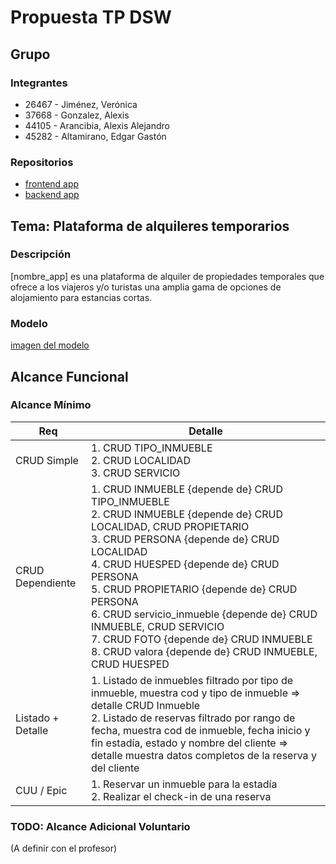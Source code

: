 # Propuesta TP DSW

## Grupo

### Integrantes

-   26467 - Jiménez, Verónica
-   37668 - Gonzalez, Alexis
-   44105 - Arancibia, Alexis Alejandro
-   45282 - Altamirano, Edgar Gastón

### Repositorios

-   [frontend app](https://github.com/alearanc/tp-dsw-frontend)
-   [backend app](https://github.com/alearanc/tp-dsw-backend)

## Tema: Plataforma de alquileres temporarios

### Descripción

[nombre_app] es una plataforma de alquiler de propiedades temporales que ofrece a los viajeros y/o turistas una amplia gama de opciones de alojamiento para estancias cortas.

### Modelo

[imagen del modelo](https://drive.google.com/file/d/1TExBj5nnbc0cjQYcC1L4PKS_Z_T8oNC8/view)

## Alcance Funcional

### Alcance Mínimo

| Req               | Detalle                                                                                                                                                                                                                                                                                                                |
| ----------------- | ---------------------------------------------------------------------------------------------------------------------------------------------------------------------------------------------------------------------------------------------------------------------------------------------------------------------- |
| CRUD Simple       | 1. CRUD TIPO_INMUEBLE<br>2. CRUD LOCALIDAD <br>3. CRUD SERVICIO <br>                                                                                                                                                                                                     |
| CRUD Dependiente  | 1. CRUD INMUEBLE {depende de} CRUD TIPO_INMUEBLE <br>2. CRUD INMUEBLE {depende de} CRUD LOCALIDAD, CRUD PROPIETARIO <br>3. CRUD PERSONA {depende de} CRUD LOCALIDAD<br> 4. CRUD HUESPED {depende de} CRUD PERSONA <br> 5. CRUD PROPIETARIO {depende de} CRUD PERSONA <br> 6. CRUD servicio_inmueble {depende de} CRUD INMUEBLE, CRUD SERVICIO <br> 7. CRUD FOTO {depende de} CRUD INMUEBLE <br> 8. CRUD valora {depende de} CRUD INMUEBLE, CRUD HUESPED                                                                                                                                                       |
| Listado + Detalle | 1. Listado de inmuebles filtrado por tipo de inmueble, muestra cod y tipo de inmueble => detalle CRUD Inmueble <br>2. Listado de reservas filtrado por rango de fecha, muestra cod de inmueble, fecha inicio y fin estadía, estado y nombre del cliente => detalle muestra datos completos de la reserva y del cliente |
| CUU / Epic        | 1. Reservar un inmueble para la estadía <br>2. Realizar el check-in de una reserva                                                                                                                                                                                                                                     |

### TODO: Alcance Adicional Voluntario

(A definir con el profesor)
